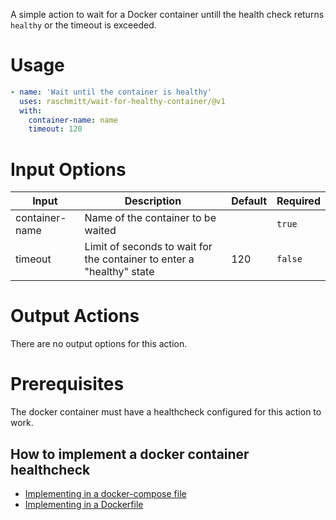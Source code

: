 A simple action to wait for a Docker container untill the health check returns `healthy` or the timeout is exceeded.

# Usage

```yaml
- name: 'Wait until the container is healthy'
  uses: raschmitt/wait-for-healthy-container/@v1
  with:
    container-name: name
    timeout: 120
```

# Input Options

| Input          | Description                                                           | Default | Required |
| -------------- | --------------------------------------------------------------------- | ------- | -------- |
| container-name | Name of the container to be waited                                    |         | `true`   |
| timeout        | Limit of seconds to wait for the container to enter a "healthy" state | 120     | `false`  |

# Output Actions

There are no output options for this action.

# Prerequisites

The docker container must have a healthcheck configured for this action to work.

## How to implement a docker container healthcheck

- [Implementing in a docker-compose file](https://docs.docker.com/compose/compose-file/compose-file-v3/#healthcheck)
- [Implementing in a Dockerfile](https://docs.docker.com/engine/reference/builder/#healthcheck)
